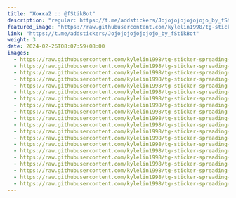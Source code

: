 ```yaml
---
title: "Жожка2 :: @fStikBot"
description: "regular: https://t.me/addstickers/Jojojojojojojojo_by_fStikBot"
featured_image: "https://raw.githubusercontent.com/kylelin1998/tg-sticker-spreading-worldwide-images/main/img/f5c37602-a575-4512-8d39-220b1e1cb06d.jpg"
link: "https://t.me/addstickers/Jojojojojojojojo_by_fStikBot"
weight: 3
date: 2024-02-26T08:07:59+08:00
images:
  - https://raw.githubusercontent.com/kylelin1998/tg-sticker-spreading-worldwide-images/main/img/f5c37602-a575-4512-8d39-220b1e1cb06d.jpg
  - https://raw.githubusercontent.com/kylelin1998/tg-sticker-spreading-worldwide-images/main/img/98a02b6a-201d-4839-aef2-069737c7b5df.jpg
  - https://raw.githubusercontent.com/kylelin1998/tg-sticker-spreading-worldwide-images/main/img/81211e18-c061-4a77-be79-0bf2b7182dab.jpg
  - https://raw.githubusercontent.com/kylelin1998/tg-sticker-spreading-worldwide-images/main/img/7147c172-acf1-4a34-bc7e-ddb71818c69f.jpg
  - https://raw.githubusercontent.com/kylelin1998/tg-sticker-spreading-worldwide-images/main/img/937bc08a-611e-4d3e-9528-716224270c3d.jpg
  - https://raw.githubusercontent.com/kylelin1998/tg-sticker-spreading-worldwide-images/main/img/ea4ca158-64ff-402b-aa46-5bba94c164d2.jpg
  - https://raw.githubusercontent.com/kylelin1998/tg-sticker-spreading-worldwide-images/main/img/7364a349-7465-4894-b75f-72ee419578c2.jpg
  - https://raw.githubusercontent.com/kylelin1998/tg-sticker-spreading-worldwide-images/main/img/cf13bcb8-6dce-46fd-922e-16fb5530bdc4.jpg
  - https://raw.githubusercontent.com/kylelin1998/tg-sticker-spreading-worldwide-images/main/img/693a4485-2e9f-43f0-8ee0-3baf8bf5300b.jpg
  - https://raw.githubusercontent.com/kylelin1998/tg-sticker-spreading-worldwide-images/main/img/5419b57f-e83a-497d-a028-9991cbcc85cc.jpg
  - https://raw.githubusercontent.com/kylelin1998/tg-sticker-spreading-worldwide-images/main/img/0c15abfe-a440-47f2-8428-a03d70bb5885.jpg
  - https://raw.githubusercontent.com/kylelin1998/tg-sticker-spreading-worldwide-images/main/img/70f8d031-a2ae-49cd-b724-d1ebfbf445a2.jpg
  - https://raw.githubusercontent.com/kylelin1998/tg-sticker-spreading-worldwide-images/main/img/98e2abd6-1310-42ed-90ce-e820bcb964b0.jpg
  - https://raw.githubusercontent.com/kylelin1998/tg-sticker-spreading-worldwide-images/main/img/94e49f27-f4af-4186-bbdc-4c65ee083f19.jpg
  - https://raw.githubusercontent.com/kylelin1998/tg-sticker-spreading-worldwide-images/main/img/4081a3b0-503d-4edc-ac98-960359b1fbb1.jpg
  - https://raw.githubusercontent.com/kylelin1998/tg-sticker-spreading-worldwide-images/main/img/be0b3ec3-d81a-497a-9351-ccea0d428399.jpg
  - https://raw.githubusercontent.com/kylelin1998/tg-sticker-spreading-worldwide-images/main/img/e6e8c833-6f60-4841-91dc-44a5f1e730c2.jpg
  - https://raw.githubusercontent.com/kylelin1998/tg-sticker-spreading-worldwide-images/main/img/861307be-c08d-4640-ab1a-89404f9fa351.jpg
  - https://raw.githubusercontent.com/kylelin1998/tg-sticker-spreading-worldwide-images/main/img/92abc664-94ec-4b2b-aa18-03c7ae65e268.jpg
  - https://raw.githubusercontent.com/kylelin1998/tg-sticker-spreading-worldwide-images/main/img/f06bbf23-f8f6-4304-a688-7c1b17089409.jpg
---
```


